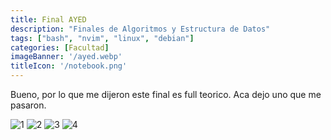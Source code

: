 ```yaml
---
title: Final AYED
description: "Finales de Algoritmos y Estructura de Datos"
tags: ["bash", "nvim", "linux", "debian"]
categories: [Facultad]
imageBanner: '/ayed.webp'
titleIcon: '/notebook.png'
---
```


Bueno, por lo que me dijeron este final es full teorico. Aca dejo uno que me pasaron.

![1](https://github.com/Fabian-Martinez-Rincon/AyED/assets/55964635/ef5aff49-4269-4f1f-8164-8b301808ecbb)
![2](https://github.com/Fabian-Martinez-Rincon/AyED/assets/55964635/8c762ffb-5961-49a9-b99b-4ac3b927375a)
![3](https://github.com/Fabian-Martinez-Rincon/AyED/assets/55964635/32d10c94-08e8-432b-aeda-1948cd2a8448)
![4](https://github.com/Fabian-Martinez-Rincon/AyED/assets/55964635/54d41cb9-7478-4416-870a-a6936c30fced)